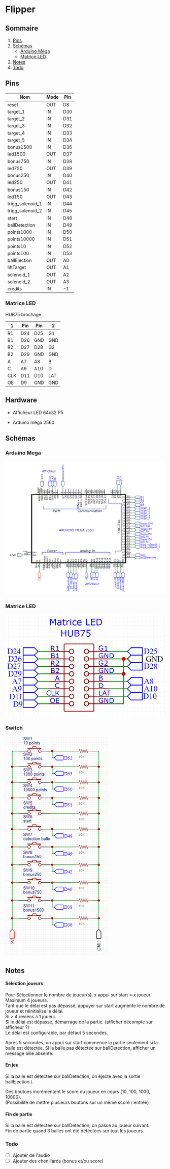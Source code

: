 # Flipper

## Sommaire
1. [Pins](#Pins)
2. [Schémas](#Schémas)
    - [Arduino Méga](#Arduino-Mega)
    - [Matrice LED](#Matrice-LED)
3. [Notes](#Notes)
4. [Todo](#Todo)

## Pins

Nom              | Mode | Pin
-----------------|------|----
reset            | OUT  | D8
target_1         | IN   | D30
target_2         | IN   | D31
target_3         | IN   | D32
target_4         | IN   | D33
target_5         | IN   | D34
bonus1500        | IN   | D36
led1500          | OUT  | D37
bonus750         | IN   | D38
led750           | OUT  | D39
bonus250         | IN   | D40
led250           | OUT  | D41
bonus150         | IN   | D42
led150           | OUT  | D43
trigg_solenoid_1 | IN   | D44
trigg_solenoid_2 | IN   | D45
start            | IN   | D48
ballDetection    | IN   | D49
points1000       | IN   | D50
points10000      | IN   | D51
points10         | IN   | D52
points100        | IN   | D53
ballEjection     | OUT  | A0
liftTarget       | OUT  | A1
solenoid_1       | OUT  | A2
solenoid_2       | OUT  | A3
credits          | IN   | -1

### Matrice LED
HUB75 brochage

1   | Pin | Pin | 2
----|-----|-----|----
R1  | D24 | D25 | G1
B1  | D26 | GND | GND
R2  | D27 | D28 | G2
B2  | D29 | GND | GND
A   | A7  | A8  | B
C   | A9  | A10 | D
CLK | D11 | D10 | LAT
OE  | D9  | GND | GND

## Hardware

- Afficheur LED 64x32 P5
<!-- [https://circuitdigest.com/microcontroller-projects/digital-notice-board-using-p10-led-matrix-display-and-arduino] -->
<!-- matrice pins standard : [https://www.hackster.io/Maddy/using-the-dfrobot-rgb-led-matrix-921141] -->
- Arduino mega 2560

## Schémas
### Arduino Mega
![Mega2560](https://github.com/Erinell/Flipper/blob/master/docs/img/Schematic_ArduinoMega_2023-06-12.png?raw=true)

### Matrice LED
![Matrice LED](https://github.com/Erinell/Flipper/blob/master/docs/img/Schematic_Matrix_2023-06-08.png?raw=true)

### Switch
![Switch](https://github.com/Erinell/Flipper/blob/master/docs/img/Schematic_Switchs_2023-06-08.png?raw=true)

## Notes

#### Sélection joueurs
Pour Sélectionner le nombre de joueur(s), x appui sur start = x joueur. Maximum 4 joueurs.\
Tant que le délai est pas dépassé, appuyer sur start augmente le nombre de joueur et réinitialise le délai.\
Si > 4 reviens à 1 joueur.\
Si le délai est dépassé, démarrage de la partie. (afficher décompte sur afficheur ?)\
Le délai est configurable, par défaut 5 secondes.

Après 5 secondes, un appui sur start commence la partie seulement si la balle est détectée.
Si la balle pas détectée sur ballDetection, afficher un message bille absente.

#### En jeu
Si la balle est détectée sur ballDetection, on éjecte avec la sortie ballEjection.\

Des boutons incrémentent le score du joueur en cours (10, 100, 1000, 10000).\
(Possibilité de mettre plusieurs boutons sur un même score / entrée)

#### Fin de partie
Si la balle est détectée sur ballDetection, on passe au joueur suivant.\
Fin de partie quand 3 balles ont été détéctées sur tout les joueurs.

### Todo
- [ ] Ajouter de l'audio
- [ ] Ajouter des chenillards (bonus et/ou score)